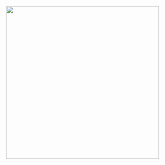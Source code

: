 
<p align="center">
  <img src="https://user-images.githubusercontent.com/46066018/125078922-ab875000-e0e0-11eb-9fbd-92d267d16865.png" width=400 >
</p>

